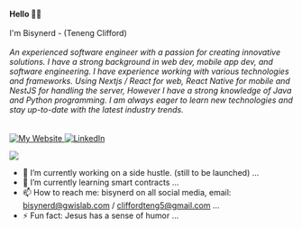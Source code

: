 <p>
    <b>Hello 👋🏻</b><br><br>
    I'm Bisynerd - (Teneng Clifford)<br><br>
    <i>
        An experienced software engineer with a passion for creating innovative solutions. I have a strong background in web dev, mobile app dev, and software engineering. I have experience working with various technologies and frameworks.
        Using Nextjs / React for web, React Native for mobile and NestJS for handling the server, However I have a strong knowledge of Java and Python programming. I am always eager to learn new technologies and stay up-to-date with the latest industry trends.
    </i><br><br><br>
    <a href="https://www.gwislab.com">
        <img src="https://img.shields.io/badge/gwislab.com-red" alt="My Website">
    </a>
    <a href="https://www.linkedin.com/in/bisynerd">
        <img src="https://img.shields.io/badge/LinkedIn-blue?style=flat-square&logo=linkedin" alt="LinkedIn">
    </a>
</p>

<p>
  <a href="https://github.com/cliffordten">
    <img src="http://github-profile-summary-cards.vercel.app/api/cards/profile-details?username=cliffordten&theme=transparent" />
  </a>
</p>


- 🔭 I’m currently working on a side hustle. (still to be launched) ...
- 🌱 I’m currently learning smart contracts ...
- 📫 How to reach me: bisynerd on all social media, email: bisynerd@gwislab.com / cliffordteng5@gmail.com ...
- ⚡ Fun fact: Jesus has a sense of humor ...
